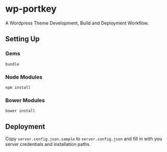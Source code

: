 wp-portkey
==========

A Wordpress Theme Development, Build and Deployment Workflow.

## Setting Up

### Gems
`bundle`

### Node Modules
`npm install`

### Bower Modules
`bower install`

## Deployment
Copy `server.config.json.sample` to `server.config.json` and fill in with you server credentials and installation paths.
